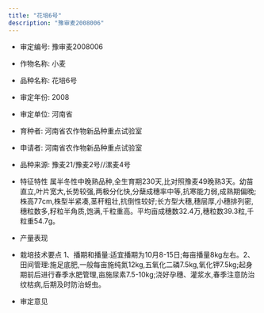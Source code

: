 ```yaml
---
title: "花培6号"
description: "豫审麦2008006"
---
```

* 审定编号:  豫审麦2008006

*  作物名称:  小麦

*  品种名称:  花培6号

*  审定年份:  2008

*  审定单位:  河南省

* 育种者:  河南省农作物新品种重点试验室

*  申请者:  河南省农作物新品种重点试验室

*  品种来源:  豫麦21/豫麦2号//漯麦4号

*  特征特性
属半冬性中晚熟品种,全生育期230天,比对照豫麦49晚熟3天。幼苗直立,叶片宽大,长势较强,两极分化快,分蘖成穗率中等,抗寒能力弱,成熟期偏晚;株高77cm,株型半紧凑,茎秆粗壮,抗倒性较好;长方型大穗,穗层厚,小穗排列密,穗粒数多,籽粒半角质,饱满,千粒重高。平均亩成穗数32.4万,穗粒数39.3粒,千粒重54.7g。

*  产量表现


*  栽培技术要点
1、播期和播量:适宜播期为10月8-15日;每亩播量8kg左右。2、田间管理:施足底肥,一般每亩施纯氮12kg,五氧化二磷7.5kg,氧化钾7.5kg;起身期前后进行春季水肥管理,亩施尿素7.5-10kg;浇好孕穗、灌浆水,春季注意防治纹枯病,后期及时防治蚜虫。

*  审定意见

